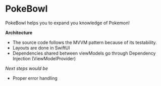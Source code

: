 # PokeBowl

PokeBowl helps you to expand you knowledge of Pokemon!

**Architecture**
- The source code follows the MVVM pattern because of its testability. 
- Layouts are done in SwiftUI
- Dependencies shared between viewModels go through Dependency Injection (ViewModelProvider)

*Next steps would be*
- Proper error handling
